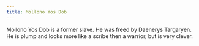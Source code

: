 ```yaml
---
title: Mollono Yos Dob
---
```


Mollono Yos Dob is a former slave. He was freed by Daenerys Targaryen. He is plump and looks more like a scribe then a warrior, but is very clever.


